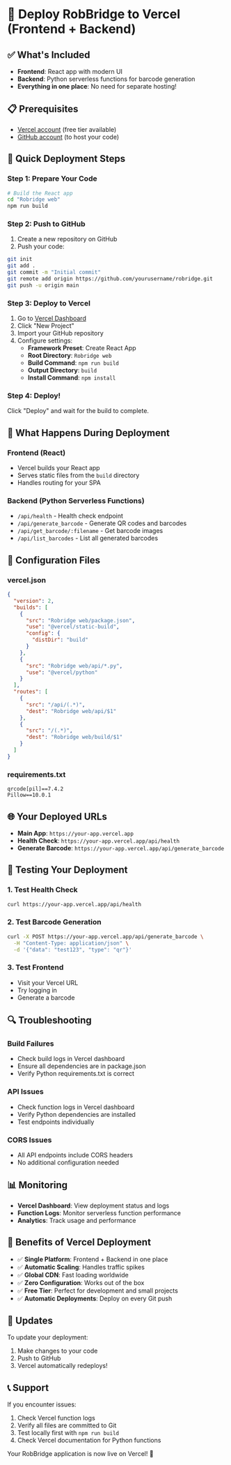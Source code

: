 # 🚀 Deploy RobBridge to Vercel (Frontend + Backend)

## ✅ What's Included
- **Frontend**: React app with modern UI
- **Backend**: Python serverless functions for barcode generation
- **Everything in one place**: No need for separate hosting!

## 📋 Prerequisites
- [Vercel account](https://vercel.com) (free tier available)
- [GitHub account](https://github.com) (to host your code)

## 🚀 Quick Deployment Steps

### Step 1: Prepare Your Code
```bash
# Build the React app
cd "Robridge web"
npm run build
```

### Step 2: Push to GitHub
1. Create a new repository on GitHub
2. Push your code:
```bash
git init
git add .
git commit -m "Initial commit"
git remote add origin https://github.com/yourusername/robridge.git
git push -u origin main
```

### Step 3: Deploy to Vercel
1. Go to [Vercel Dashboard](https://vercel.com/dashboard)
2. Click "New Project"
3. Import your GitHub repository
4. Configure settings:
   - **Framework Preset**: Create React App
   - **Root Directory**: `Robridge web`
   - **Build Command**: `npm run build`
   - **Output Directory**: `build`
   - **Install Command**: `npm install`

### Step 4: Deploy!
Click "Deploy" and wait for the build to complete.

## 🎯 What Happens During Deployment

### Frontend (React)
- Vercel builds your React app
- Serves static files from the `build` directory
- Handles routing for your SPA

### Backend (Python Serverless Functions)
- `/api/health` - Health check endpoint
- `/api/generate_barcode` - Generate QR codes and barcodes
- `/api/get_barcode/:filename` - Get barcode images
- `/api/list_barcodes` - List all generated barcodes

## 🔧 Configuration Files

### vercel.json
```json
{
  "version": 2,
  "builds": [
    {
      "src": "Robridge web/package.json",
      "use": "@vercel/static-build",
      "config": {
        "distDir": "build"
      }
    },
    {
      "src": "Robridge web/api/*.py",
      "use": "@vercel/python"
    }
  ],
  "routes": [
    {
      "src": "/api/(.*)",
      "dest": "Robridge web/api/$1"
    },
    {
      "src": "/(.*)",
      "dest": "Robridge web/build/$1"
    }
  ]
}
```

### requirements.txt
```
qrcode[pil]==7.4.2
Pillow==10.0.1
```

## 🌐 Your Deployed URLs
- **Main App**: `https://your-app.vercel.app`
- **Health Check**: `https://your-app.vercel.app/api/health`
- **Generate Barcode**: `https://your-app.vercel.app/api/generate_barcode`

## 🧪 Testing Your Deployment

### 1. Test Health Check
```bash
curl https://your-app.vercel.app/api/health
```

### 2. Test Barcode Generation
```bash
curl -X POST https://your-app.vercel.app/api/generate_barcode \
  -H "Content-Type: application/json" \
  -d '{"data": "test123", "type": "qr"}'
```

### 3. Test Frontend
- Visit your Vercel URL
- Try logging in
- Generate a barcode

## 🔍 Troubleshooting

### Build Failures
- Check build logs in Vercel dashboard
- Ensure all dependencies are in package.json
- Verify Python requirements.txt is correct

### API Issues
- Check function logs in Vercel dashboard
- Verify Python dependencies are installed
- Test endpoints individually

### CORS Issues
- All API endpoints include CORS headers
- No additional configuration needed

## 📊 Monitoring
- **Vercel Dashboard**: View deployment status and logs
- **Function Logs**: Monitor serverless function performance
- **Analytics**: Track usage and performance

## 🎉 Benefits of Vercel Deployment
- ✅ **Single Platform**: Frontend + Backend in one place
- ✅ **Automatic Scaling**: Handles traffic spikes
- ✅ **Global CDN**: Fast loading worldwide
- ✅ **Zero Configuration**: Works out of the box
- ✅ **Free Tier**: Perfect for development and small projects
- ✅ **Automatic Deployments**: Deploy on every Git push

## 🔄 Updates
To update your deployment:
1. Make changes to your code
2. Push to GitHub
3. Vercel automatically redeploys!

## 📞 Support
If you encounter issues:
1. Check Vercel function logs
2. Verify all files are committed to Git
3. Test locally first with `npm run build`
4. Check Vercel documentation for Python functions

Your RobBridge application is now live on Vercel! 🎊
